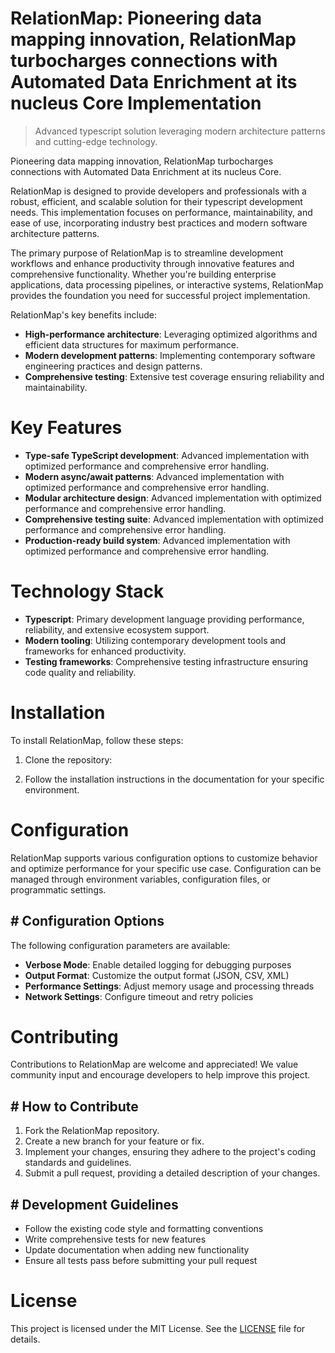 <!-- fallback_RelationMap_20250806054001_36461 -->

# RelationMap: Pioneering data mapping innovation, RelationMap turbocharges connections with Automated Data Enrichment at its nucleus Core Implementation
> Advanced typescript solution leveraging modern architecture patterns and cutting-edge technology.

Pioneering data mapping innovation, RelationMap turbocharges connections with Automated Data Enrichment at its nucleus Core.

RelationMap is designed to provide developers and professionals with a robust, efficient, and scalable solution for their typescript development needs. This implementation focuses on performance, maintainability, and ease of use, incorporating industry best practices and modern software architecture patterns.

The primary purpose of RelationMap is to streamline development workflows and enhance productivity through innovative features and comprehensive functionality. Whether you're building enterprise applications, data processing pipelines, or interactive systems, RelationMap provides the foundation you need for successful project implementation.

RelationMap's key benefits include:

* **High-performance architecture**: Leveraging optimized algorithms and efficient data structures for maximum performance.
* **Modern development patterns**: Implementing contemporary software engineering practices and design patterns.
* **Comprehensive testing**: Extensive test coverage ensuring reliability and maintainability.

# Key Features

* **Type-safe TypeScript development**: Advanced implementation with optimized performance and comprehensive error handling.
* **Modern async/await patterns**: Advanced implementation with optimized performance and comprehensive error handling.
* **Modular architecture design**: Advanced implementation with optimized performance and comprehensive error handling.
* **Comprehensive testing suite**: Advanced implementation with optimized performance and comprehensive error handling.
* **Production-ready build system**: Advanced implementation with optimized performance and comprehensive error handling.

# Technology Stack

* **Typescript**: Primary development language providing performance, reliability, and extensive ecosystem support.
* **Modern tooling**: Utilizing contemporary development tools and frameworks for enhanced productivity.
* **Testing frameworks**: Comprehensive testing infrastructure ensuring code quality and reliability.

# Installation

To install RelationMap, follow these steps:

1. Clone the repository:


2. Follow the installation instructions in the documentation for your specific environment.

# Configuration

RelationMap supports various configuration options to customize behavior and optimize performance for your specific use case. Configuration can be managed through environment variables, configuration files, or programmatic settings.

## # Configuration Options

The following configuration parameters are available:

* **Verbose Mode**: Enable detailed logging for debugging purposes
* **Output Format**: Customize the output format (JSON, CSV, XML)
* **Performance Settings**: Adjust memory usage and processing threads
* **Network Settings**: Configure timeout and retry policies

# Contributing

Contributions to RelationMap are welcome and appreciated! We value community input and encourage developers to help improve this project.

## # How to Contribute

1. Fork the RelationMap repository.
2. Create a new branch for your feature or fix.
3. Implement your changes, ensuring they adhere to the project's coding standards and guidelines.
4. Submit a pull request, providing a detailed description of your changes.

## # Development Guidelines

* Follow the existing code style and formatting conventions
* Write comprehensive tests for new features
* Update documentation when adding new functionality
* Ensure all tests pass before submitting your pull request

# License

This project is licensed under the MIT License. See the [LICENSE](https://github.com/QOZU/RelationMap/blob/main/LICENSE) file for details.
